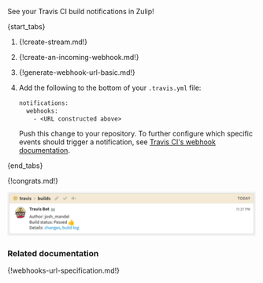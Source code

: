 See your Travis CI build notifications in Zulip!

{start_tabs}

1. {!create-stream.md!}

1. {!create-an-incoming-webhook.md!}

1. {!generate-webhook-url-basic.md!}

1. Add the following to the bottom of your `.travis.yml` file:

    ```
    notifications:
      webhooks:
        - <URL constructed above>
    ```

    Push this change to your repository. To further configure which
    specific events should trigger a notification, see
    [Travis CI's webhook documentation][1].

[1]: https://docs.travis-ci.com/user/notifications/#Configuring-webhook-notifications

{end_tabs}

{!congrats.md!}

![](/static/images/integrations/travis/001.png)

### Related documentation

{!webhooks-url-specification.md!}
